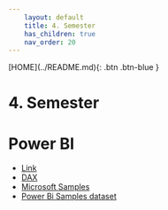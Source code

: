 ```yaml
---
    layout: default
    title: 4. Semester
    has_children: true
    nav_order: 20
---
```


<span class="fs-1">
[HOME](../README.md){: .btn .btn-blue }
</span>

# 4. Semester

# Power BI
- [Link](./power_bi/README.md)
- [DAX](./power_bi/dax.md)
- [Microsoft Samples](./power_bi/microsoft-sampel-financial.md)
- [Power Bi Samples dataset](./power_bi/power_bi_sample-dataset.md)